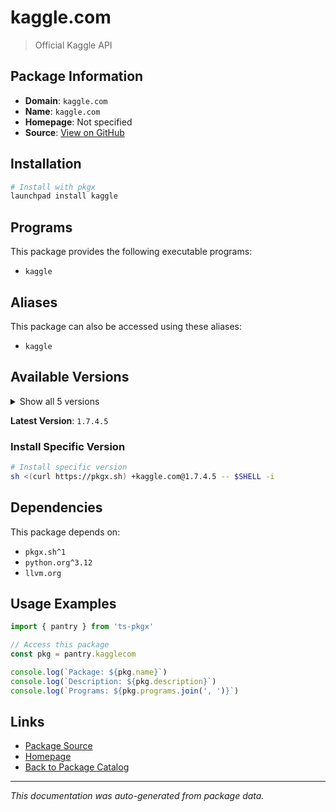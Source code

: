 # kaggle.com

> Official Kaggle API

## Package Information

- **Domain**: `kaggle.com`
- **Name**: `kaggle.com`
- **Homepage**: Not specified
- **Source**: [View on GitHub](https://github.com/pkgxdev/pantry/tree/main/projects/kaggle.com/package.yml)

## Installation

```bash
# Install with pkgx
launchpad install kaggle
```

## Programs

This package provides the following executable programs:

- `kaggle`

## Aliases

This package can also be accessed using these aliases:

- `kaggle`

## Available Versions

<details>
<summary>Show all 5 versions</summary>

- `1.7.4.5`, `1.7.4.2`, `1.6.3`, `1.6.1`, `1.5.16`

</details>

**Latest Version**: `1.7.4.5`

### Install Specific Version

```bash
# Install specific version
sh <(curl https://pkgx.sh) +kaggle.com@1.7.4.5 -- $SHELL -i
```

## Dependencies

This package depends on:

- `pkgx.sh^1`
- `python.org^3.12`
- `llvm.org`

## Usage Examples

```typescript
import { pantry } from 'ts-pkgx'

// Access this package
const pkg = pantry.kagglecom

console.log(`Package: ${pkg.name}`)
console.log(`Description: ${pkg.description}`)
console.log(`Programs: ${pkg.programs.join(', ')}`)
```

## Links

- [Package Source](https://github.com/pkgxdev/pantry/tree/main/projects/kaggle.com/package.yml)
- [Homepage](#)
- [Back to Package Catalog](../package-catalog.md)

---

*This documentation was auto-generated from package data.*
